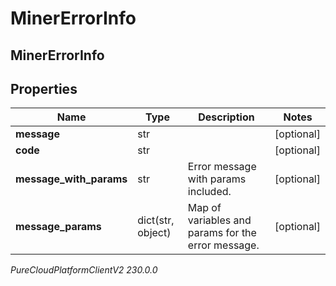 # MinerErrorInfo

## MinerErrorInfo

## Properties

|Name | Type | Description | Notes|
|------------ | ------------- | ------------- | -------------|
| **message** | str |  | [optional] |
| **code** | str |  | [optional] |
| **message_with_params** | str | Error message with params included. | [optional] |
| **message_params** | dict(str, object) | Map of variables and params for the error message. | [optional] |



_PureCloudPlatformClientV2 230.0.0_
